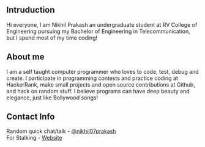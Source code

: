 ## Intruduction
Hi everyone, I am Nikhil Prakash an undergraduate student at RV College of Engineering pursuing my Bachelor of Engineering in Telecommunication, but I spend most of my time coding!

## About me
I am a self taught computer programmer who loves to code, test, debug and create. I participate in programming contests and practice coding at HackerRank, make small projects and open source contributions at Github, and hack on random stuff. I believe programs can have deep beauty and elegance, just like Bollywood songs!

## Contact Info
Random quick chat/talk - [@nikhil07prakash](https://twitter.com/nikhil07prakash) <br>
For Stalking - [Website](http://codemechanic.me)
